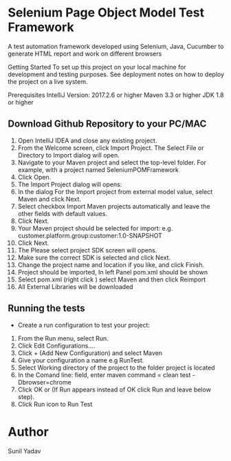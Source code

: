 
# Selenium Page Object Model Test Framework 
A test automation framework developed using Selenium, Java, Cucumber to generate HTML report and work on different browsers

Getting Started
To set up this project on your local machine for development and testing purposes. See deployment notes on how to deploy the project on a live system.

Prerequisites
IntelliJ Version: 2017.2.6 or higher
Maven 3.3 or higher
JDK 1.8 or higher


## Download Github Repository to your PC/MAC

1. Open IntelliJ IDEA and close any existing project.
2. From the Welcome screen, click Import Project. The Select File or Directory to Import dialog will open.
3. Navigate to your Maven project and select the top-level folder. For example, with a project named SeleniumPOMFramework
4. Click Open.
5. The Import Project dialog will opens:
6. In the dialog For the Import project from external model value, select Maven and click Next.
7. Select checkbox Import Maven projects automatically and leave the other fields with default values.
8. Click Next.
9. Your Maven project should be selected for import: e.g. customer.platform.group:customer:1.0-SNAPSHOT
10. Click Next.
11. The Please select project SDK screen will opens.
12. Make sure the correct SDK is selected and click Next.
13. Change the project name and location if you like, and click Finish.
14. Project should be imported, In left Panel pom.xml should be shown
15. Select pom.xml (right click ) select Maven and then click Reimport
16. All External Libraries will be downloaded

## Running the tests

- Create a run configuration to test your project:
1. From the Run menu, select Run.
2. Click Edit Configurations….
3. Click + (Add New Configuration) and select Maven
4. Give your configuration a name e.g RunTest.
5. Select Working directory of the project to the folder project is located
6. In the Comand line: field, enter maven command = clean test -Dbrowser=chrome
7. Click OK or (If Run appears instead of OK click Run and leave below step).
8. Click Run icon to Run Test

# Author
Sunil Yadav
